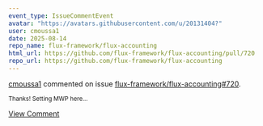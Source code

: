 ```yaml
---
event_type: IssueCommentEvent
avatar: "https://avatars.githubusercontent.com/u/20131404?"
user: cmoussa1
date: 2025-08-14
repo_name: flux-framework/flux-accounting
html_url: https://github.com/flux-framework/flux-accounting/pull/720
repo_url: https://github.com/flux-framework/flux-accounting
---
```


<a href='https://github.com/cmoussa1' target='_blank'>cmoussa1</a> commented on issue <a href='https://github.com/flux-framework/flux-accounting/pull/720' target='_blank'>flux-framework/flux-accounting#720</a>.

<small>Thanks! Setting MWP here...</small>

<a href='https://github.com/flux-framework/flux-accounting/pull/720' target='_blank'>View Comment</a>